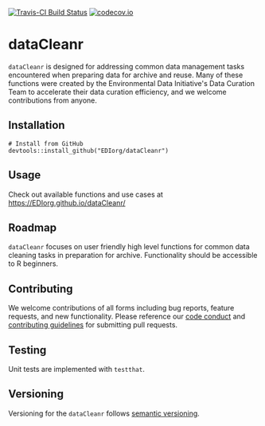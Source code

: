 [![Travis-CI Build Status](https://travis-ci.com/EDIorg/dataCleanr.svg?branch=master)](https://travis-ci.org/EDIorg/dataCleanr)
[![codecov.io](https://codecov.io/github/EDIorg/dataCleanr/coverage.svg?branch=master)](https://codecov.io/github/EDIorg/dataCleanr?branch=master)

# dataCleanr

`dataCleanr` is designed for addressing common data management tasks encountered when preparing data for archive and reuse. Many of these functions were created by the Environmental Data Initiative's Data Curation Team to accelerate their data curation efficiency, and we welcome contributions from anyone.

## Installation

```
# Install from GitHub
devtools::install_github("EDIorg/dataCleanr")
```

## Usage

Check out available functions and use cases at https://EDIorg.github.io/dataCleanr/

## Roadmap

`dataCleanr` focuses on user friendly high level functions for common data cleaning tasks in preparation for archive. Functionality should be accessible to R beginners.

## Contributing

We welcome contributions of all forms including bug reports, feature requests, and new functionality. Please reference our [code conduct](https://github.com/EDIorg/dataCleanr/blob/master/CODE_OF_CONDUCT.md) and [contributing guidelines](https://github.com/EDIorg/dataCleanr/blob/master/CONTRIBUTING.md) for submitting pull requests.

## Testing

Unit tests are implemented with `testthat`.

## Versioning

Versioning for the `dataCleanr` follows [semantic versioning](https://semver.org/).

